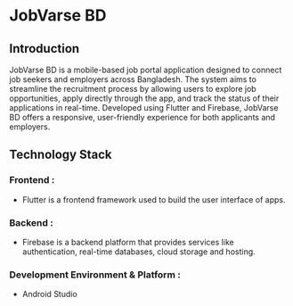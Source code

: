 # JobVarse BD

## Introduction
JobVarse BD is a mobile-based job portal application designed to connect job seekers and employers across Bangladesh. The system aims to streamline the recruitment process by allowing users to explore job opportunities, apply directly through the app, and track the status of their applications in real-time. Developed using Flutter and Firebase, JobVarse BD offers a responsive, user-friendly experience for both applicants and employers.

## Technology Stack
### Frontend :
- Flutter is a frontend framework used to build the user interface of apps.

### Backend :
- Firebase is a backend platform that provides services like authentication, real-time databases, cloud storage and hosting.

### Development Environment & Platform :
- Android Studio

